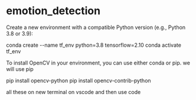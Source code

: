 # emotion_detection
Create a new environment with a compatible Python version (e.g., Python 3.8 or 3.9):

conda create --name tf_env python=3.8 tensorflow=2.10
conda activate tf_env    

To install OpenCV in your environment, you can use either conda or pip.
we will use pip

pip install opencv-python
pip install opencv-contrib-python

all these on new terminal on vscode
and then use code


